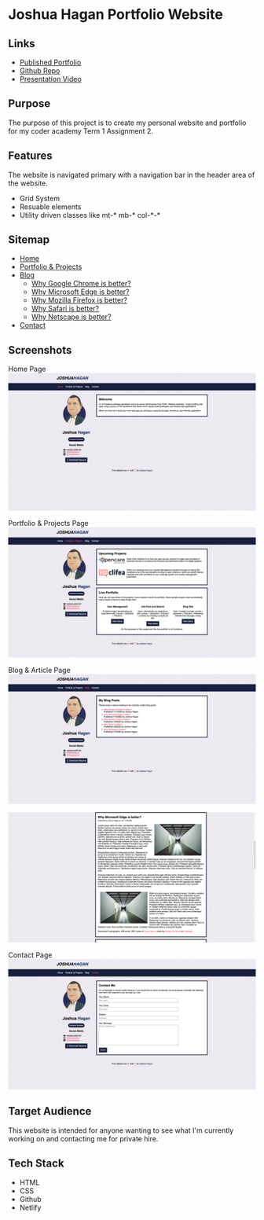 # Joshua Hagan Portfolio Website

## Links

* [Published Portfolio](https://tubular-stroopwafel-ad65c0.netlify.app/)
* [Github Repo](https://github.com/itsmejoshua/t1_a2)
* [Presentation Video](https://linkcomingsoon.com)

## Purpose
The purpose of this project is to create my personal website and portfolio for my coder academy Term 1 Assignment 2.

## Features

The website is navigated primary with a navigation bar in the header area of the website.

- Grid System
- Resuable elements
- Utility driven classes like mt-* mb-* col-\*-\*

## Sitemap
- [Home](https://tubular-stroopwafel-ad65c0.netlify.app/)
- [Portfolio & Projects]()
- [Blog]()
    - [Why Google Chrome is better?]()
    - [Why Microsoft Edge is better?]()
    - [Why Mozilla Firefox is better?]()
    - [Why Safari is better?]()
    - [Why Netscape is better?]()
- [Contact](https://tubular-stroopwafel-ad65c0.netlify.app/contact)

## Screenshots
Home Page
![Home Page](docs/screenshot_home.png)

Portfolio & Projects Page
![Portfolio & Projects](docs/screenshot_pp.png)

Blog & Article Page
![Blog](docs/screenshot_blog.png)

![Article](docs/screenshot_article.png)

Contact Page
![Contact](docs/screenshot_contact.png)

## Target Audience
This website is intended for anyone wanting to see what I'm currently working on and contacting me for private hire.

## Tech Stack
* HTML
* CSS
* Github
* Netlify






